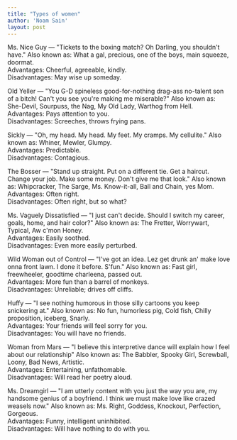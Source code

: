```yaml
---
title: "Types of women"
author: 'Noam Sain'
layout: post
---
```


Ms. Nice Guy — "Tickets to the boxing match? Oh Darling, you shouldn't have." Also known as: What a gal, precious, one of the boys, main squeeze, doormat.<br>Advantages: Cheerful, agreeable, kindly.<br>Disadvantages: May wise up someday.

Old Yeller — "You G-D spineless good-for-nothing drag-ass no-talent son of a bitch! Can't you see you're making me miserable?" Also known as: She-Devil, Sourpuss, the Nag, My Old Lady, Warthog from Hell.<br>Advantages: Pays attention to you.<br>Disadvantages: Screeches, throws frying pans.

Sickly — "Oh, my head. My head. My feet. My cramps. My cellulite." Also known as: Whiner, Mewler, Glumpy.<br>Advantages: Predictable.<br>Disadvantages: Contagious.

The Bosser — "Stand up straight. Put on a different tie. Get a haircut. Change your job. Make some money. Don't give me that look." Also known as: Whipcracker, The Sarge, Ms. Know-it-all, Ball and Chain, yes Mom.<br>Advantages: Often right.<br>Disadvantages: Often right, but so what?

Ms. Vaguely Dissatisfied — "I just can't decide. Should I switch my career, goals, home, and hair color?" Also known as: The Fretter, Worrywart, Typical, Aw c'mon Honey.<br>Advantages: Easily soothed.<br>Disadvantages: Even more easily perturbed.

Wild Woman out of Control — "I've got an idea. Lez get drunk an' make love onna front lawn. I done it before. S'fun." Also known as: Fast girl, freewheeler, goodtime charleena, passed out.<br>Advantages: More fun than a barrel of monkeys.<br>Disadvantages: Unreliable; drives off cliffs.

Huffy — "I see nothing humorous in those silly cartoons you keep snickering at." Also known as: No fun, humorless pig, Cold fish, Chilly proposition, iceberg, Snarly.<br>Advantages: Your friends will feel sorry for you.<br>Disadvantages: You will have no friends.

Woman from Mars — "I believe this interpretive dance will explain how I feel about our relationship" Also known as: The Babbler, Spooky Girl, Screwball, Loony, Bad News, Artistic.<br>Advantages: Entertaining, unfathomable.<br>Disadvantages: Will read her poetry aloud.

Ms. Dreamgirl — "I am utterly content with you just the way you are, my handsome genius of a boyfriend. I think we must make love like crazed weasels now." Also known as: Ms. Right, Goddess, Knockout, Perfection, Gorgeous.<br>Advantages: Funny, intelligent uninhibited.<br>Disadvantages: Will have nothing to do with you.

